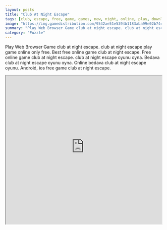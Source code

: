 ```yaml
---
layout: posts
title: "Club At Night Escape"
tags: [club, escape, free, game, games, new, night, online, play, download, free, online, games, oyna, game, free, games, play, play, games]
image: "https://img.gamedistribution.com/9542ae51e5394b1183aba99e02b74cfe.jpg"
summary: "Play Web Browser Game club at night escape. club at night escape play game online only free. Best free online game club at night escape. Free online game club at night escape. club at night escape oyunu oyna. Bedava club at night escape oyunu oyna. Online bedava club at night escape oyunu. Android, ios free game club at night escape."
category: "Puzzle"
---
```


Play Web Browser Game club at night escape. club at night escape play game online only free. Best free online game club at night escape. Free online game club at night escape. club at night escape oyunu oyna. Bedava club at night escape oyunu oyna. Online bedava club at night escape oyunu. Android, ios free game club at night escape.

<iframe width="100%" height="480px;" src="https://flash.gamedistribution.com?game=9542ae51e5394b1183aba99e02b74cfe"></iframe>